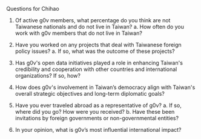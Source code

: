 Questions for Chihao

1. Of active g0v members, what percentage do you think are not Taiwanese nationals and do not live in Taiwan?
    a. How often do you work with g0v members that do not live in Taiwan?
    
2. Have you worked on any projects that deal with Taiwanese foreign policy issues?
    a. If so, what was the outcome of these projects?
    
3. Has g0v's open data initiatives played a role in enhancing Taiwan's credibility and cooperation with other countries and international organizations? If so, how?

4. How does g0v's involvement in Taiwan’s democracy align with Taiwan's overall strategic objectives and long-term diplomatic goals?

5. Have you ever traveled abroad as a representative of g0v? 
    a. If so, where did you go? How were you received?
    b. Have these been invitations by foreign governments or non-governmental entities?
    
6. In your opinion, what is g0v’s most influential international impact?